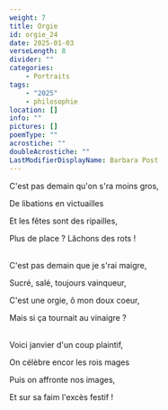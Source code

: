 ```yaml
---
weight: 7
title: Orgie
id: orgie_24
date: 2025-01-03
verseLength: 8
divider: ""
categories:
    - Portraits
tags:
    - "2025"
    - philosophie
location: []
info: ""
pictures: []
poemType: ""
acrostiche: ""
doubleAcrostiche: ""
LastModifierDisplayName: Barbara Post
---
```

C'est pas demain qu'on s'ra moins gros,

De libations en victuailles

Et les fêtes sont des ripailles,

Plus de place ? Lâchons des rots !

 \
C'est pas demain que je s'rai maigre,

Sucré, salé, toujours vainqueur,

C'est une orgie, ô mon doux coeur,

Mais si ça tournait au vinaigre ?

 \
Voici janvier d'un coup plaintif,

On célèbre encor les rois mages

Puis on affronte nos images,

Et sur sa faim l'excès festif !
